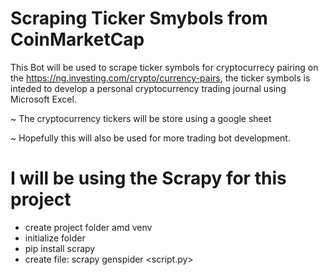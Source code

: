 # Scraping Ticker Smybols from CoinMarketCap
This Bot will be used to scrape ticker symbols for cryptocurrecy pairing on the https://ng.investing.com/crypto/currency-pairs,
the ticker symbols is inteded to develop a personal cryptocurrency trading journal using Microsoft Excel.

~ The cryptocurrency tickers will be store using a google sheet 

~ Hopefully this will also be used for more trading bot development.

# I will be using the Scrapy for this project
- create project folder amd venv 
- initialize folder        
- pip install scrapy 
- create file: scrapy genspider <script.py> <url>         